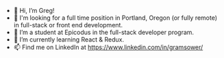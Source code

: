 - 👋 Hi, I’m Greg!
- 🎯 I'm looking for a full time position in Portland, Oregon (or fully remote) in full-stack or front end development.
- 👀 I’m a student at Epicodus in the full-stack developer program.
- 🌱 I’m currently learning React & Redux.
- 📫 Find me on LinkedIn at https://www.linkedin.com/in/gramsower/

<!---
gramsower/gramsower is a ✨ special ✨ repository because its `README.md` (this file) appears on your GitHub profile.
You can click the Preview link to take a look at your changes.
--->
